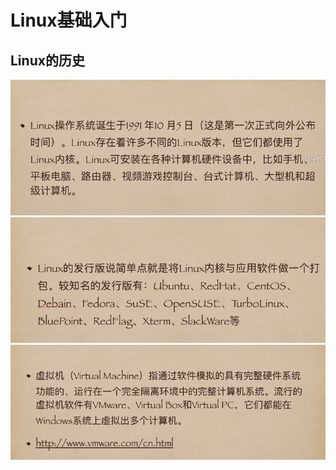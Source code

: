 # Linux基础入门
## Linux的历史
[![Linux的历史1](../images/linux_history.jpg)](./images/linux_history.jpg)
[![Linux的历史](../images/linux_history1.jpg)](./images/linux_history1.jpg)
[![Linux的历史](../images/linux_history2.jpg)](./images/linux_history2.jpg)